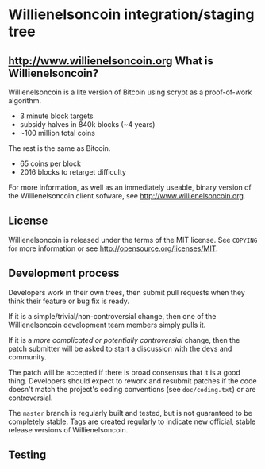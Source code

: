 Willienelsoncoin integration/staging tree
================================

http://www.willienelsoncoin.org
What is Willienelsoncoin?
----------------

Willienelsoncoin is a lite version of Bitcoin using scrypt as a proof-of-work algorithm.
 - 3 minute block targets
 - subsidy halves in 840k blocks (~4 years)
 - ~100 million total coins

The rest is the same as Bitcoin.
 - 65 coins per block
 - 2016 blocks to retarget difficulty

For more information, as well as an immediately useable, binary version of
the Willienelsoncoin client sofware, see http://www.willienelsoncoin.org.

License
-------

Willienelsoncoin is released under the terms of the MIT license. See `COPYING` for more
information or see http://opensource.org/licenses/MIT.

Development process
-------------------

Developers work in their own trees, then submit pull requests when they think
their feature or bug fix is ready.

If it is a simple/trivial/non-controversial change, then one of the Willienelsoncoin
development team members simply pulls it.

If it is a *more complicated or potentially controversial* change, then the patch
submitter will be asked to start a discussion with the devs and community.

The patch will be accepted if there is broad consensus that it is a good thing.
Developers should expect to rework and resubmit patches if the code doesn't
match the project's coding conventions (see `doc/coding.txt`) or are
controversial.

The `master` branch is regularly built and tested, but is not guaranteed to be
completely stable. [Tags](https://github.com/willienelsoncoin-project/willienelsoncoin/tags) are created
regularly to indicate new official, stable release versions of Willienelsoncoin.

Testing
-------

